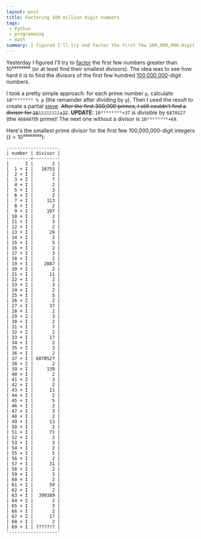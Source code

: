 ```yaml
---
layout: post
title: Factoring 100 million digit numbers
tags:
 - Python
 - programming
 - math
summary: I figured I'll try and factor the first few 100,000,000-digit numbers.
---
```


Yesterday I figured I'll try to
[factor](http://en.wikipedia.org/wiki/Integer_factorization) the first few
numbers greater than 10⁹⁹⁹⁹⁹⁹⁹⁹ (or at least find their smallest divisors). The
idea was to see how hard it is to find the divisors of the first few hundred
[100,000,000](http://en.wikipedia.org/wiki/100000000)-digit numbers.

I took a pretty simple approach: for each prime number `p`, calculate
`10⁹⁹⁹⁹⁹⁹⁹⁹ % p` (the remainder after dividing by `p`). Then I used the result
to create a partial
[sieve](http://en.wikipedia.org/wiki/Sieve_of_Eratosthenes). <strike>After the first
300,000 primes, I still couldn't find a divisor for <code>10⁹⁹⁹⁹⁹⁹⁹⁹+37</code></strike>.
**UPDATE:** `10⁹⁹⁹⁹⁹⁹⁹⁹+37` is divisible by `6870527` (the `468407`th prime)!
The next one without a divisor is `10⁹⁹⁹⁹⁹⁹⁹⁹+69`.

Here's the smallest prime divisor for the first few 100,000,000-digit integers
(`I` = 10⁹⁹⁹⁹⁹⁹⁹⁹):

    .------------------.
    | number | divisor |
    ---------+----------
    |      I |       2 |
    |  1 + I |   10753 |
    |  2 + I |       2 |
    |  3 + I |       7 |
    |  4 + I |       2 |
    |  5 + I |       3 |
    |  6 + I |       2 |
    |  7 + I |     113 |
    |  8 + I |       2 |
    |  9 + I |     197 |
    | 10 + I |       2 |
    | 11 + I |       3 |
    | 12 + I |       2 |
    | 13 + I |      29 |
    | 14 + I |       2 |
    | 15 + I |       5 |
    | 16 + I |       2 |
    | 17 + I |       3 |
    | 18 + I |       2 |
    | 19 + I |    2087 |
    | 20 + I |       2 |
    | 21 + I |      11 |
    | 22 + I |       2 |
    | 23 + I |       3 |
    | 24 + I |       2 |
    | 25 + I |       5 |
    | 26 + I |       2 |
    | 27 + I |      37 |
    | 28 + I |       2 |
    | 29 + I |       3 |
    | 30 + I |       2 |
    | 31 + I |       7 |
    | 32 + I |       2 |
    | 33 + I |      17 |
    | 34 + I |       2 |
    | 35 + I |       3 |
    | 36 + I |       2 |
    | 37 + I | 6870527 |
    | 38 + I |       2 |
    | 39 + I |     139 |
    | 40 + I |       2 |
    | 41 + I |       3 |
    | 42 + I |       2 |
    | 43 + I |      11 |
    | 44 + I |       2 |
    | 45 + I |       5 |
    | 46 + I |       2 |
    | 47 + I |       3 |
    | 48 + I |       2 |
    | 49 + I |      13 |
    | 50 + I |       2 |
    | 51 + I |      71 |
    | 52 + I |       2 |
    | 53 + I |       3 |
    | 54 + I |       2 |
    | 55 + I |       5 |
    | 56 + I |       2 |
    | 57 + I |      31 |
    | 58 + I |       2 |
    | 59 + I |       3 |
    | 60 + I |       2 |
    | 61 + I |      59 |
    | 62 + I |       2 |
    | 63 + I |  399389 |
    | 64 + I |       2 |
    | 65 + I |       3 |
    | 66 + I |       2 |
    | 67 + I |      17 |
    | 68 + I |       2 |
    | 69 + I | ??????? |
    '------------------'

